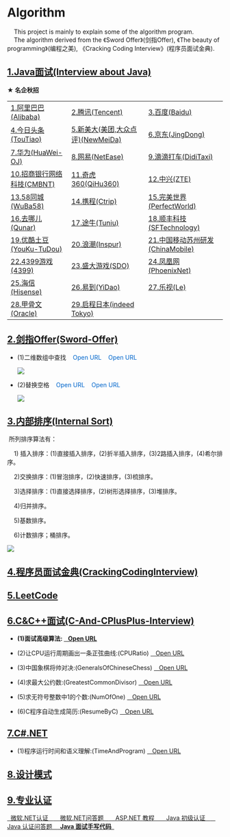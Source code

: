 # Algorithm
&nbsp;&nbsp;&nbsp;  This project is mainly to explain some of the algorithm program.   
&nbsp;&nbsp;&nbsp;  The algorithm derived from the 《Sword Offer》(剑指Offer), 《The beauty of programming》(编程之美), 《Cracking Coding Interview》(程序员面试金典).  

<h2><a href="https://github.com/wuping5719/Algorithm/tree/master/2-Java-Interview">
1.Java面试(Interview about Java)</a></h2>
<Strong>★ 名企秋招 </Strong>
<table>
   <tr>
     <td>
      <a href="https://github.com/wuping5719/Algorithm/blob/master/2-Java-Interview/2-5-Alibaba/Experiences.md">1.阿里巴巴(Alibaba)</a>
     </td>
     <td>
       <a href="https://github.com/wuping5719/Algorithm/blob/master/2-Java-Interview/2-32-Tencent/Experiences.md">2.腾讯(Tencent)</a>
     </td>
     <td>
       <a href="https://github.com/wuping5719/Algorithm/tree/master/2-Java-Interview/2-29-Baidu">3.百度(Baidu)</a>
     </td>
   </tr>
   <tr>
     <td>
       <a href="https://github.com/wuping5719/Algorithm/tree/master/2-Java-Interview/2-25-TouTiao">4.今日头条(TouTiao)</a>
     </td>
     <td>
        <a href="https://github.com/wuping5719/Algorithm/blob/master/2-Java-Interview/2-31-NewMeiDa/Experiences.md">5.新美大(美团,大众点评)(NewMeiDa)</a>
     </td>
     <td>
       <a href="https://github.com/wuping5719/Algorithm/blob/master/2-Java-Interview/2-33-JingDong/Experiences/Experience201609.md">6.京东(JingDong)</a>
     </td>
   </tr>
   <tr>
     <td>
        <a href="https://github.com/wuping5719/Algorithm/tree/master/2-Java-Interview/2-16-huaweiOJ">7.华为(HuaWei-OJ)</a>
     </td>
     <td>
        <a href="https://github.com/wuping5719/Algorithm/tree/master/2-Java-Interview/2-14-NetEase">8.网易(NetEase)</a>
     </td>
     <td>
       <a href="https://github.com/wuping5719/Algorithm/blob/master/2-Java-Interview/2-21-DidiTaxi/Experiences.md">9.滴滴打车(DidiTaxi)</a>
     </td>
   </tr>
   <tr>
     <td>
      <a href="https://github.com/wuping5719/Algorithm/blob/master/2-Java-Interview/2-30-CMBNT/Experiences/Experience201609.md">10.招商银行网络科技(CMBNT)</a>
     </td>
      <td>
       <a href="https://github.com/wuping5719/Algorithm/tree/master/2-Java-Interview/2-23-QiHu360">11.奇虎360(QiHu360)</a>
     </td>
     <td>
       <a href="https://github.com/wuping5719/Algorithm/tree/master/2-Java-Interview/2-17-ZTE">12.中兴(ZTE)</a>
     </td>
   </tr>
   <tr>
     <td>
       <a href="https://github.com/wuping5719/Algorithm/tree/master/2-Java-Interview/2-24-WuBa58">13.58同城(WuBa58)</a>
     </td>
     <td>
       <a href="https://github.com/wuping5719/Algorithm/tree/master/2-Java-Interview/2-20-Ctrip">14.携程(Ctrip)</a>
     </td>
     <td>
       <a href="https://github.com/wuping5719/Algorithm/tree/master/2-Java-Interview/2-26-PerfectWorld">15.完美世界(PerfectWorld)</a>
     </td>
   </tr>
   <tr>
     <td>
       <a href="https://github.com/wuping5719/Algorithm/blob/master/2-Java-Interview/2-34-Qunar/Experiences/Experience20161023.md">16.去哪儿(Qunar)</a>
     </td>
     <td>
       <a href="https://github.com/wuping5719/Algorithm/blob/master/2-Java-Interview/2-2-Tuniu/Test.md">17.途牛(Tuniu)</a>
     </td>
     <td>
       <a href="https://github.com/wuping5719/Algorithm/tree/master/2-Java-Interview/2-35-SFTechnology">18.顺丰科技(SFTechnology)</a>
     </td>
   </tr>
   <tr>
     <td>
       <a href="https://github.com/wuping5719/Algorithm/tree/master/2-Java-Interview/2-15-YouKu-TuDou">19.优酷土豆(YouKu-TuDou)</a>
     </td>
     <td>
       <a href="https://github.com/wuping5719/Algorithm/tree/master/2-Java-Interview/2-18-Inspur">20.浪潮(Inspur)</a>
     </td>
     <td>
       <a href="https://github.com/wuping5719/Algorithm/blob/master/2-Java-Interview/2-36-ChinaMobile/SuZhou/Test.md">21.中国移动苏州研发(ChinaMobile)</a>
   </tr>
   <tr>
     <td>
       <a href="https://github.com/wuping5719/Algorithm/tree/master/2-Java-Interview/2-27-4399">22.4399游戏(4399)</a>
     </td>
     <td>
       <a href="https://github.com/wuping5719/Algorithm/blob/master/2-Java-Interview/2-28-SDO/Experiences/Experience201610.md">23.盛大游戏(SDO)</a>
     </td>
     </td>
     <td>
        <a href="https://github.com/wuping5719/Algorithm/blob/master/2-Java-Interview/2-37-PhoenixNet/Test.md">24.凤凰网(PhoenixNet)</a>
     </td>
   </tr>
   <tr>
     <td>
       <a href="https://github.com/wuping5719/Algorithm/blob/master/2-Java-Interview/2-4-Hisense/Experiences/Experience201610.md">25.海信(Hisense)</a>
     </td>
     <td>
       <a href="https://github.com/wuping5719/Algorithm/tree/master/2-Java-Interview/2-3-YiDao">26.易到(YiDao)</a>
     </td>
     <td>
       <a href="https://github.com/wuping5719/Algorithm/tree/master/2-Java-Interview/2-22-Le">27.乐视(Le)</a>
     </td>
   </tr>
   <tr>
     <td>
     <a href="https://github.com/wuping5719/Algorithm/blob/master/2-Java-Interview/2-6-Oracle/Experience20161028.md">28.甲骨文(Oracle)</a>
     </td>
     <td><a href="https://github.com/wuping5719/Algorithm/blob/master/2-Java-Interview/2-38-IndeedTokyo/ind2cn2017.md">29.启程日本(indeed Tokyo)</a></td>
     <td></td>
   </tr>
 </table>
 
<h2><a href="https://github.com/wuping5719/Algorithm/blob/master/1-Sword-Offer/01-Sword-Offer.md">
2.剑指Offer(Sword-Offer)</a></h2>

* (1)二维数组中查找 
 <a href="https://github.com/wuping5719/Algorithm/blob/master/1-Sword-Offer/1-FindInPartiallySortedMatrix.java" 
   style="cursor: pointer; color: rgb(0, 102, 204); text-decoration: none;">&nbsp;&nbsp; Open URL</a> 
 <a href="https://github.com/wuping5719/Algorithm/blob/master/1-Sword-Offer/1-3-FindInPartiallySortedMatrix_03.java" 
   style="cursor: pointer; color: rgb(0, 102, 204); text-decoration: none;">&nbsp;&nbsp; Open URL</a>
  <p><img src="http://img.blog.csdn.net/20160407205044317?watermark/2/text/aHR0cDovL2Jsb2cuY3Nkbi5uZXQv/font/5a6L5L2T/fontsize/400/fill/I0JBQkFCMA==/dissolve/70/gravity/SouthEast" /></p>
  
* (2)替换空格
  <a href="https://github.com/wuping5719/Algorithm/blob/master/1-Sword-Offer/2-ReplaceBlank.java" 
    style="cursor: pointer; color: rgb(0, 102, 204); text-decoration: none;">&nbsp;&nbsp; Open URL</a>
  <a href="https://github.com/wuping5719/Algorithm/blob/master/1-Sword-Offer/1-4-ReplaceBlank_04.java" 
    style="cursor: pointer; color: rgb(0, 102, 204); text-decoration: none;">&nbsp;&nbsp; Open URL</a> 
  <p><img src="http://img.blog.csdn.net/20160408152810832?watermark/2/text/aHR0cDovL2Jsb2cuY3Nkbi5uZXQv/font/5a6L5L2T/fontsize/400/fill/I0JBQkFCMA==/dissolve/70/gravity/Center" /></p>
  
<h2><a href="https://github.com/wuping5719/Algorithm/tree/master/12-Sort">3.内部排序(Internal Sort)</a></h2>
  &nbsp;所列排序算法有：         
  
  &nbsp;&nbsp;&nbsp; 1) 插入排序：(1)直接插入排序，(2)折半插入排序，(3)2路插入排序，(4)希尔排序。
  
  &nbsp;&nbsp;&nbsp; 2)交换排序：(1)冒泡排序，(2)快速排序，(3)梳排序。    
  
  &nbsp;&nbsp;&nbsp; 3)选择排序：(1)直接选择排序，(2)树形选择排序，(3)堆排序。  
  
  &nbsp;&nbsp;&nbsp; 4)归并排序。  
  
  &nbsp;&nbsp;&nbsp; 5)基数排序。  
  
  &nbsp;&nbsp;&nbsp; 6)计数排序；桶排序。
  
  <p><img src="http://images.cnblogs.com/cnblogs_com/wp5719/936332/o_sorts.png" /></p>
  
<h2><a href="https://github.com/wuping5719/Algorithm/tree/master/5-CrackingCodingInterview">
4.程序员面试金典(CrackingCodingInterview)</a></h2>

<h2><a href="https://github.com/wuping5719/Algorithm/tree/master/6-LeetCode">5.LeetCode</a></h2>
  
<h2><a href="https://github.com/wuping5719/Algorithm/tree/master/3-C-And-CPlusPlus-Interview">6.C&C++面试(C-And-CPlusPlus-Interview)</a></h2>

* <strong> (1)面试高级算法:
  <a href="https://github.com/wuping5719/Algorithm/blob/master/7-AdvancedAlgorithm/Note.md" >&nbsp;&nbsp; Open URL</a></strong>
  
* (2)让CPU运行周期画出一条正弦曲线:(CPURatio) 
  <a href="https://github.com/wuping5719/Algorithm/blob/master/3-C-And-CPlusPlus-Interview/3-1-CPURatio.cpp" >&nbsp;&nbsp; Open URL</a> 
   
* (3)中国象棋将帅对决:(GeneralsOfChineseChess) 
  <a href="https://github.com/wuping5719/Algorithm/blob/master/3-C-And-CPlusPlus-Interview/3-2-GeneralsOfChineseChess.cpp" >&nbsp;&nbsp; Open URL</a> 
   
* (4)求最大公约数:(GreatestCommonDivisor)
  <a href="https://github.com/wuping5719/Algorithm/blob/master/3-C-And-CPlusPlus-Interview/3-3-GreatestCommonDivisor.cpp" >&nbsp;&nbsp; Open URL</a> 
  
* (5)求无符号整数中1的个数:(NumOfOne) 
  <a href="https://github.com/wuping5719/Algorithm/blob/master/3-C-And-CPlusPlus-Interview/3-4-NumOfOne.cpp" >&nbsp;&nbsp; Open URL</a> 
   
* (6)C程序自动生成简历:(ResumeByC) 
   <a href="https://github.com/wuping5719/Algorithm/blob/master/3-C-And-CPlusPlus-Interview/3-5-ResumeByC.c" >&nbsp;&nbsp; Open URL</a> 

<h2><a href="https://github.com/wuping5719/Algorithm/tree/master/4-CSharp">7.C#.NET</a></h2>

* (1)程序运行时间和语义理解:(TimeAndProgram) 
  <a href="https://github.com/wuping5719/Algorithm/tree/master/4-CSharp/4-1-TimeAndProgram.cs" >&nbsp;&nbsp; Open URL</a> 

<h2><a href="https://github.com/wuping5719/Algorithm/tree/master/8-Design_Pattern">8.设计模式</a></h2>

<h2><a href="https://github.com/wuping5719/Algorithm/tree/master/9-ProfessionalCertification">9.专业认证</a></h2>
<a href="https://github.com/wuping5719/Algorithm/blob/master/9-ProfessionalCertification/NET/microsoft.md" >
   &nbsp; 微软.NET认证 &nbsp;
</a> 
<a href="https://github.com/wuping5719/Algorithm/blob/master/9-ProfessionalCertification/NET/microsoft_answer.md" >
   &nbsp; 微软.NET问答题 &nbsp;
</a>
<a href="https://github.com/wuping5719/Algorithm/blob/master/9-ProfessionalCertification/NET/ASP_NET_Course.md" >
   &nbsp; ASP.NET 教程 &nbsp;
</a>

<a href="https://github.com/wuping5719/Algorithm/blob/master/9-ProfessionalCertification/Java/java.md" >
   &nbsp; Java 初级认证 &nbsp;
</a> 
<a href="https://github.com/wuping5719/Algorithm/blob/master/9-ProfessionalCertification/Java/java_answer.md" >
   &nbsp; Java 认证问答题 &nbsp;
</a> 
<strong><a href="https://blog.csdn.net/qq_17612199/article/details/52606209">
   &nbsp; Java 面试手写代码 &nbsp;
</a></strong>
